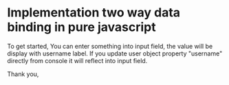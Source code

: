 # Implementation two way data binding in pure javascript

To get started, You can enter something into input field, the value will be display with username label.
If you update user object property "username" directly from console it will reflect into input field.

Thank you,
